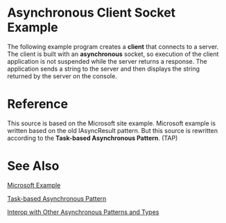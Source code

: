 # Asynchronous Client Socket Example

The following example program creates a **client** that connects to a server.
The client is built with an **asynchronous** socket,
so execution of the client application is not suspended while the server returns a response.
The application sends a string to the server and then displays the string returned by the server on the console.

# Reference
This source is based on the Microsoft site example. Microsoft example is written based on the old IAsyncResult pattern.
But this source is rewritten according to the **Task-based Asynchronous Pattern**. (TAP)

# See Also
[Microsoft Example](https://docs.microsoft.com/en-us/dotnet/framework/network-programming/asynchronous-client-socket-example)

[Task-based Asynchronous Pattern](https://docs.microsoft.com/en-us/dotnet/standard/asynchronous-programming-patterns/task-based-asynchronous-pattern-tap)

[Interop with Other Asynchronous Patterns and Types](https://docs.microsoft.com/en-us/dotnet/standard/asynchronous-programming-patterns/interop-with-other-asynchronous-patterns-and-types)
